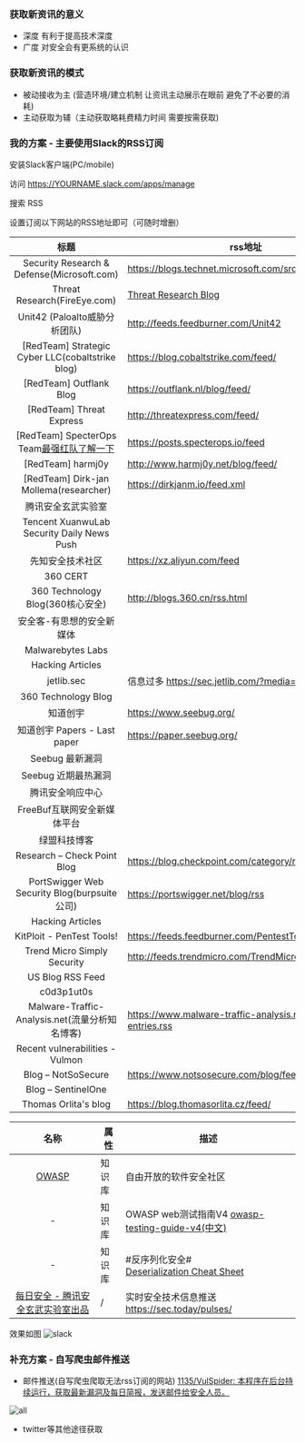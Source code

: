 ### 获取新资讯的意义

* 深度 有利于提高技术深度
* 广度 对安全会有更系统的认识

### 获取新资讯的模式
* 被动接收为主 (营造环境/建立机制 让资讯主动展示在眼前 避免了不必要的消耗)
* 主动获取为辅（主动获取略耗费精力时间 需要按需获取)

### 我的方案 - 主要使用Slack的RSS订阅

安装Slack客户端(PC/mobile)

访问 https://YOURNAME.slack.com/apps/manage

搜索 RSS

设置订阅以下网站的RSS地址即可（可随时增删）

|标题|rss地址|
|:-------------:|-----|
| Security Research & Defense(Microsoft.com) | https://blogs.technet.microsoft.com/srd/feed/|
| Threat Research(FireEye.com) | [Threat Research Blog](https://www.fireeye.com/blog/threat-research/_jcr_content.feed) |
| Unit42 (Paloalto威胁分析团队) | http://feeds.feedburner.com/Unit42 |
| [RedTeam] Strategic Cyber LLC(cobaltstrike blog)| https://blog.cobaltstrike.com/feed/|
| [RedTeam] Outflank Blog| https://outflank.nl/blog/feed/|
| [RedTeam] Threat Express| http://threatexpress.com/feed/|
| [RedTeam] SpecterOps Team[最强红队了解一下](https://specterops.io/who-we-are/the-team) | https://posts.specterops.io/feed|
| [RedTeam] harmj0y| http://www.harmj0y.net/blog/feed/|
| [RedTeam] Dirk-jan Mollema(researcher)|https://dirkjanm.io/feed.xml|
| 腾讯安全玄武实验室||
| Tencent XuanwuLab Security Daily News Push||
| 先知安全技术社区 | https://xz.aliyun.com/feed |
| 360 CERT ||
| 360 Technology Blog(360核心安全) | http://blogs.360.cn/rss.html|
| 安全客-有思想的安全新媒体||
| Malwarebytes Labs||
| Hacking Articles||
| jetlib.sec| 信息过多 https://sec.jetlib.com/?media=rss|
| 360 Technology Blog||
| 知道创宇|https://www.seebug.org/ |
| 知道创宇 Papers - Last paper |https://paper.seebug.org/|
| Seebug 最新漏洞||
| Seebug 近期最热漏洞||
| 腾讯安全响应中心||
| FreeBuf互联网安全新媒体平台||
| 绿盟科技博客||
| Research – Check Point Blog | https://blog.checkpoint.com/category/research/feed/ |
| PortSwigger Web Security Blog(burpsuite公司) | https://portswigger.net/blog/rss |
| Hacking Articles||
| KitPloit - PenTest Tools! | https://feeds.feedburner.com/PentestTools |
| Trend Micro Simply Security | http://feeds.trendmicro.com/TrendMicroSimplySecurity |
| US Blog RSS Feed ||
| c0d3p1ut0s||
| Malware-Traffic-Analysis.net(流量分析知名博客) | https://www.malware-traffic-analysis.net/blog-entries.rss |
| Recent vulnerabilities - Vulmon||
| Blog – NotSoSecure | https://www.notsosecure.com/blog/feed/|
| Blog – SentinelOne ||
| Thomas Orlita's blog| https://blog.thomasorlita.cz/feed/|

|名称|属性|描述|
|:-------------:|--|-----|
|[OWASP](https://www.owasp.org/index.php/Main_Page)|知识库|自由开放的软件安全社区|
|-|知识库|OWASP web测试指南V4 [owasp-testing-guide-v4(中文)](https://kennel209.gitbooks.io/owasp-testing-guide-v4/content/zh/index.html)|
|-|知识库|#反序列化安全# [Deserialization Cheat Sheet](https://www.owasp.org/index.php/Deserialization_Cheat_Sheet)|
|[每日安全 - 腾讯安全玄武实验室出品](https://sec.today/)|/|实时安全技术信息推送 https://sec.today/pulses/|


 效果如图
![slack](https://images2.imgbox.com/04/ec/AVZP9xil_o.png)

### 补充方案 - 自写爬虫邮件推送

* 邮件推送(自写爬虫爬取无法rss订阅的网站)
[1135/VulSpider: 本程序在后台持续运行，获取最新漏洞及每日简报，发送邮件给安全人员。](https://github.com/1135/VulSpider)

![all](https://images2.imgbox.com/c4/de/EhWf7z3R_o.png)

* twitter等其他途径获取
